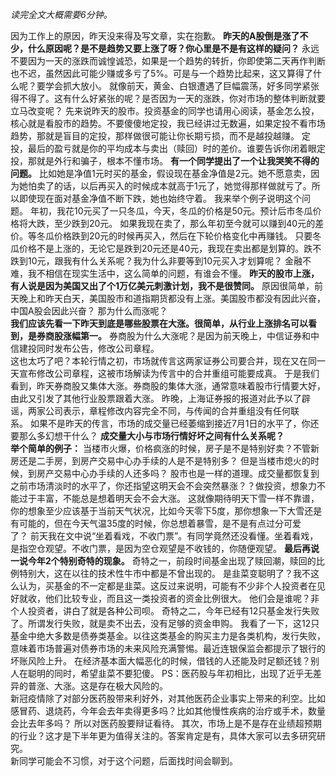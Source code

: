 *读完全文大概需要6分钟。*  
  
因为工作上的原因，昨天没来得及写文章，实在抱歉。 **昨天的A股倒是涨了不少，什么原因呢？是不是趋势又要上涨了呀？你心里是不是有这样的疑问？** 永远不要因为一天的涨跌而诚惶诚恐，如果是一个趋势的转折，你即使第二天再作判断也不迟，虽然因此可能少赚或多亏了5%。可是与一个趋势比起来，这又算得了什么呢？要学会抓大放小。 就像前天，黄金、白银遭遇了巨幅震荡，好多同学紧张得不得了。这有什么好紧张的呢？是否因为一天的涨跌，你对市场的整体判断就要立马改变呢？ 先来说昨天的股市。投资基金的同学也请用心阅读，基金怎么投，核心就是看股市的趋势。不要傻傻地定投，我已经讲过无数遍，如果定投不看市场趋势，那就是盲目的定投，那样做很可能让你长期亏损，而不是越投越赚。 定投，最后的盈亏就是你的平均成本与卖出（赎回）时的差价。谁要告诉你闭着眼定投，那就是外行和骗子，根本不懂市场。 **有一个同学提出了一个让我哭笑不得的问题。** 比如她是净值1元时买的基金，假设现在基金净值是2元。她不愿意卖，因为她怕卖了的话，以后再买入的时候成本就高于1元了，她觉得那样做就亏了。所以即使现在面对基金净值不断下跌，她也始终守着。 我来举个例子说明这个问题。 年初，我花10元买了一只冬瓜，今天，冬瓜的价格是50元。预计后市冬瓜价格将大跌，至少跌到20元。 如果我现在卖了，那么年初至今就可以赚到40元的差价。等冬瓜价格跌到20元的时候再买入，然后在下轮价格变化中再赚钱。 只要冬瓜价格不是上涨的，无论它是跌到20元还是40元，我现在卖出都是划算的。跌不跌到10元，跟我有什么关系呢？我为什么非要等到10元买入才划算呢？ 金融不难，我不相信在现实生活中，这么简单的问题，有谁会不懂。 **昨天的股市上涨，有人说是因为美国又出了个1万亿美元刺激计划，我不是很赞同。** 原因很简单，前天晚上和昨天白天，美国股市和道指期货都没有上涨。美国股市都没有因此兴奋，中国A股会因此兴奋？ 那为什么而涨呢？
   
**我们应该先看一下昨天到底是哪些股票在大涨。很简单，从行业上涨排名可以看到，是券商股涨幅第一。** 券商股为什么大涨呢？是因为前天晚上，中信证券和中信建投同时发布公告，修改公司章程。  
这也太巧了吧？本轮行情之初，市场就传言这两家证券公司要合并，现在又在同一天宣布修改公司章程，这被市场解读为传言中的合并重组可能要成真。 于是我们看到，昨天券商股又集体大涨。券商股的集体大涨，通常意味着股市行情要大好，由此又引发了其他行业股票跟着大涨。 昨晚，上海证券报的报道对此予以了辟谣，两家公司表示，章程修改内容完全不同，与传闻的合并重组没有任何联系。 如果不是昨天的传言，市场的成交量已经萎缩到接近7月1日的水平了，你还要那么多幻想干什么？ **成交量大小与市场行情好坏之间有什么关系呢？**
   
**举个简单的例子：** 当楼市火爆，价格疯涨的时候，房子是不是特别好卖？不管新房还是二手房，到房产交易中心办手续的人是不是特别多？ 但是当楼市熄火的时候，到房产交易中心办手续的人还多吗？ 股市也是一样的道理。成交量都恢复到之前市场清淡时的水平了，你还指望这明天会不会突然暴涨？？做投资，想象力不能过于丰富，不能总是想着明天会不会大涨。 这就像期待明天下雪一样不靠谱，你的想象至少应该基于当前天气状况，比如今天零下5度，那你想象一下大雪还是有可能的，但在今天气温35度的时候，你总想着暴雪，是不是有点过分可爱了？ 前天我在文中说“坐着看戏，不收门票”。有同学竟然还没看懂。坐着看戏，是指空仓观望。不收门票，是因为空仓观望是不收钱的，你随便观望。 **最后再说一说今年2个特别奇特的现象。** 奇特之一，前段时间基金出现了赎回潮，赎回的比例特别大，这在以往的技术性牛市中都是不曾出现的。 是韭菜变聪明了？我不这么认为，买基金的不一定都是韭菜。这反过来说明，可能有不少非个人投资者在见好就收，他们比较专业，而且这一类投资者的资金比例很大。 他们会是谁呢？非个人投资者，讲白了就是各种公司呗。 奇特之二，今年已经有12只基金发行失败了。所谓发行失败，就是卖不出去，没有足够的资金申购。 我看了一下，这12只基金中绝大多数是债券类基金。以往这类基金的购买主力是各类机构，发行失败，意味着市场普遍对债券市场的未来风险充满警惕。最近连银保监会都提示了银行的坏账风险上升。 在经济基本面大幅恶化的时候，借钱的人还能及时足额还钱？别人在聪明的同时，希望韭菜不要犯傻。 PS：医药股与年初相比，出现了近乎无差异的普涨、大涨。这是存在极大风险的。  
新冠疫情除了对部分医药股带来利好外，对其他医药企业事实上带来的利空。比如感冒药、退烧药，今年会去年卖得更多吗？比如其他慢性疾病的治疗或手术，数量会比去年多吗？ 所以对医药股要辩证看待。 其次，市场上是不是存在业绩超预期的行业？这才是下半年更为值得关注的。答案肯定是有，具体大家可以去多研究研究。  
新同学可能会不习惯，对于这个问题，后面找时间会聊到。